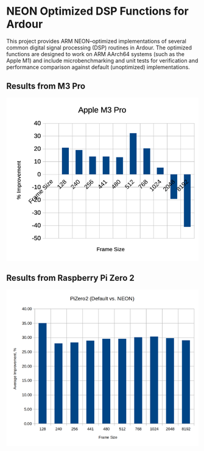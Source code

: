 # NEON Optimized DSP Functions for Ardour

This project provides ARM NEON–optimized implementations of several common
digital signal processing (DSP) routines in Ardour. The optimized functions are
designed to work on ARM AArch64 systems (such as the Apple M1) and include
microbenchmarking and unit tests for verification and performance comparison
against default (unoptimized) implementations.

## Results from M3 Pro

![M3 Pro](data/m3-pro.png)

## Results from Raspberry Pi Zero 2

![Rasperry Pi Pico](data/pi-zero-2.png)

